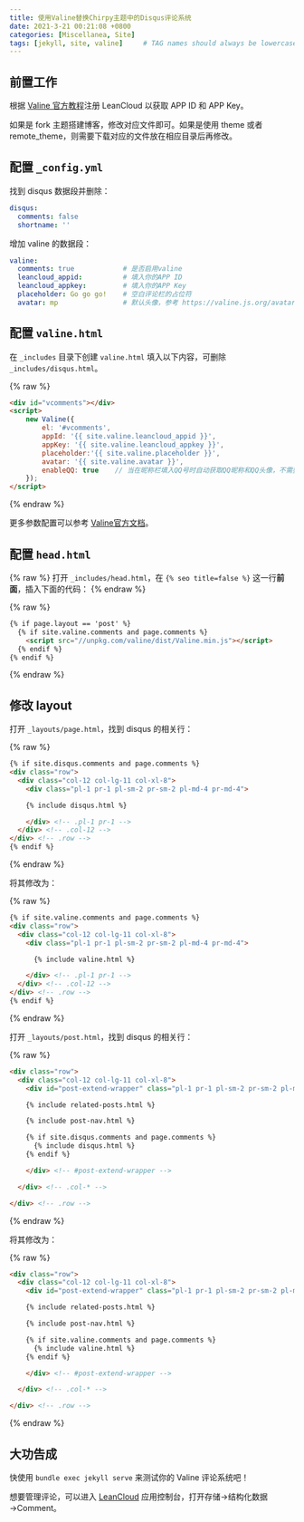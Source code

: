 ```yaml
---
title: 使用Valine替换Chirpy主题中的Disqus评论系统
date: 2021-3-21 00:21:08 +0800
categories: [Miscellanea, Site]
tags: [jekyll, site, valine]     # TAG names should always be lowercase
---
```


## 前置工作

根据 [Valine 官方教程](https://valine.js.org/quickstart.html)注册 LeanCloud 以获取 APP ID 和 APP Key。

如果是 fork 主题搭建博客，修改对应文件即可。如果是使用 theme 或者 remote_theme，则需要下载对应的文件放在相应目录后再修改。

## 配置 `_config.yml`

找到 disqus 数据段并删除：

```yml
disqus:
  comments: false
  shortname: ''
```

增加 valine 的数据段：

```yml
valine:
  comments: true            # 是否启用valine 
  leancloud_appid:          # 填入你的APP ID 
  leancloud_appkey:         # 填入你的APP Key 
  placeholder: Go go go!    # 空白评论栏的占位符 
  avatar: mp                # 默认头像，参考 https://valine.js.org/avatar.html 
```

## 配置 `valine.html`

在 `_includes` 目录下创建 `valine.html` 填入以下内容，可删除 `_includes/disqus.html`。

{% raw %}
```html
<div id="vcomments"></div>
<script>
    new Valine({
        el: '#vcomments',
        appId: '{{ site.valine.leancloud_appid }}',
        appKey: '{{ site.valine.leancloud_appkey }}',
        placeholder:'{{ site.valine.placeholder }}',
        avatar: '{{ site.valine.avatar }}',
        enableQQ: true    // 当在昵称栏填入QQ号时自动获取QQ昵称和QQ头像，不需要该功能请删除。
    });
</script>
```
{% endraw %}

更多参数配置可以参考 [Valine官方文档](https://valine.js.org/configuration.html)。

## 配置 `head.html`

{% raw %}
打开 `_includes/head.html`，在 `{% seo title=false %}` 这一行**前面**，插入下面的代码：
{% endraw %}

{% raw %}
```html
{% if page.layout == 'post' %}
  {% if site.valine.comments and page.comments %}
    <script src="//unpkg.com/valine/dist/Valine.min.js"></script>
  {% endif %}
{% endif %}
```
{% endraw %}

## 修改 layout

打开 `_layouts/page.html`，找到 disqus 的相关行：

{% raw %}
```html
{% if site.disqus.comments and page.comments %}
<div class="row">
  <div class="col-12 col-lg-11 col-xl-8">
    <div class="pl-1 pr-1 pl-sm-2 pr-sm-2 pl-md-4 pr-md-4">

    {% include disqus.html %}

    </div> <!-- .pl-1 pr-1 -->
  </div> <!-- .col-12 -->
</div> <!-- .row -->
{% endif %}
```
{% endraw %}

将其修改为：

{% raw %}
```html
{% if site.valine.comments and page.comments %}
<div class="row">
  <div class="col-12 col-lg-11 col-xl-8">
    <div class="pl-1 pr-1 pl-sm-2 pr-sm-2 pl-md-4 pr-md-4">

      {% include valine.html %}

    </div> <!-- .pl-1 pr-1 -->
  </div> <!-- .col-12 -->
</div> <!-- .row -->
{% endif %}
```
{% endraw %}

打开 `_layouts/post.html`，找到 disqus 的相关行：

{% raw %}
```html
<div class="row">
  <div class="col-12 col-lg-11 col-xl-8">
    <div id="post-extend-wrapper" class="pl-1 pr-1 pl-sm-2 pr-sm-2 pl-md-4 pr-md-4">

    {% include related-posts.html %}

    {% include post-nav.html %}

    {% if site.disqus.comments and page.comments %}
      {% include disqus.html %}
    {% endif %}

    </div> <!-- #post-extend-wrapper -->

  </div> <!-- .col-* -->

</div> <!-- .row -->
```
{% endraw %}

将其修改为：

{% raw %}
```html
<div class="row">
  <div class="col-12 col-lg-11 col-xl-8">
    <div id="post-extend-wrapper" class="pl-1 pr-1 pl-sm-2 pr-sm-2 pl-md-4 pr-md-4">

    {% include related-posts.html %}

    {% include post-nav.html %}

    {% if site.valine.comments and page.comments %}
      {% include valine.html %}
    {% endif %}

    </div> <!-- #post-extend-wrapper -->

  </div> <!-- .col-* -->

</div> <!-- .row -->
```
{% endraw %}

## 大功告成

快使用 `bundle exec jekyll serve` 来测试你的 Valine 评论系统吧！

想要管理评论，可以进入 [LeanCloud](https://console.leancloud.cn/apps) 应用控制台，打开存储→结构化数据→Comment。
